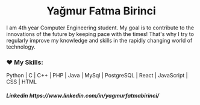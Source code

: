 <h1 align="center">Yağmur Fatma Birinci</h1>
I am 4th year Computer Engineering student. My goal is to contribute to the innovations of the future by keeping pace with the times! That's why I try to regularly improve my knowledge and skills in the rapidly changing world of technology.


<h3 left="left">♥ My Skills: </h3> 
Python | C | C++ | PHP | Java | MySql | PostgreSQL | React | JavaScript | CSS | HTML

<h5 left="left"> Linkedin https://www.linkedin.com/in/yagmurfatmabirinci/</h5> 



